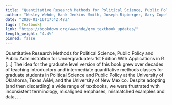 ```yaml
---
title: "Quantitative Research Methods for Political Science, Public Policy and Public Administration for Undergraduates: 1st Edition With Applications in R"
author: "Wesley Wehde, Hank Jenkins-Smith, Joseph Ripberger, Gary Copeland, Matthew Nowlin, Tyler Hughes, Aaron Fister, and Josie Davis"
date: "2020-01-16T17:42:48Z"
tags: [Textbook]
link: "https://bookdown.org/wwwehde/qrm_textbook_updates/"
length_weight: "4.4%"
pinned: false
---
```


Quantitative Research Methods for Political Science, Public Policy and Public Administration for Undergraduates: 1st Edition With Applications in R [...] The idea for the graduate level version of this book grew over decades of teaching introductory and intermediate quantitative methods classes for graduate students in Political Science and Public Policy at the University of Oklahoma, Texas A&M, and the University of New Mexico. Despite adopting (and then discarding) a wide range of textbooks, we were frustrated with inconsistent terminology, misaligned emphases, mismatched examples and data,  ...

